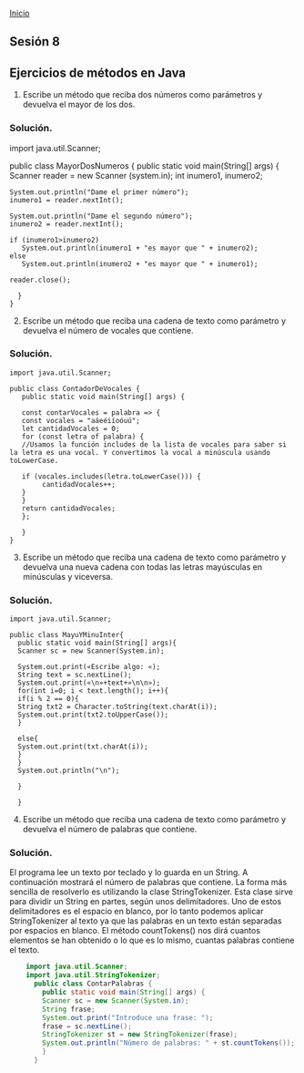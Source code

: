 <!-- No borrar o modificar -->
[Inicio](./index.md)

## Sesión 8 


## Ejercicios de métodos en Java 

1. Escribe un método que reciba dos números como parámetros y devuelva el mayor de los dos.

### Solución.

import java.util.Scanner; 

  public class MayorDosNumeros {
    public static void main(String[] args) {
    Scanner reader = new Scanner (system.in);
    int inumero1, inumero2;
    
    System.out.println("Dame el primer número");
    inumero1 = reader.nextInt();

    System.out.println("Dame el segundo número");
    inumero2 = reader.nextInt();

    if (inumero1>inumero2)
       System.out.println(inumero1 + "es mayor que " + inumero2);
    else
       System.out.println(inumero2 + "es mayor que " + inumero1);

    reader.close();
      
      }
    }

2. Escribe un método que reciba una cadena de texto como parámetro y devuelva el número de vocales que contiene.

### Solución.

    import java.util.Scanner;

    public class ContadorDeVocales {
       public static void main(String[] args) {

       const contarVocales = palabra => {
       const vocales = "aáeéiíoóuú";
       let cantidadVocales = 0;
       for (const letra of palabra) {
       //Usamos la función includes de la lista de vocales para saber si la letra es una vocal. Y convertimos la vocal a minúscula usando toLowerCase.

       if (vocales.includes(letra.toLowerCase())) {
            cantidadVocales++;
       }
       }
       return cantidadVocales;
       };

       }
    }

3. Escribe un método que reciba una cadena de texto como parámetro y devuelva una nueva cadena con todas las letras mayúsculas en minúsculas y viceversa.

### Solución.

    import java.util.Scanner;

    public class MayuYMinuInter{
      public static void main(String[] args){
      Scanner sc = new Scanner(System.in);

      System.out.print(«Escribe algo: «);
      String text = sc.nextLine();
      System.out.print(«\n»+text+»\n\n»);
      for(int i=0; i < text.length(); i++){
      if(i % 2 == 0){
      String txt2 = Character.toString(text.charAt(i));
      System.out.print(txt2.toUpperCase());
      }

      else{
      System.out.print(txt.charAt(i));
      }
      }
      System.out.println("\n");
      
      }

      }


4. Escribe un método que reciba una cadena de texto como parámetro y devuelva el número de palabras que contiene.

### Solución.

El programa lee un texto por teclado y lo guarda en un String. A continuación mostrará el número de palabras que contiene.
La forma más sencilla de resolverlo es utilizando la clase StringTokenizer. Esta clase sirve para dividir un String en partes, según unos delimitadores. Uno de estos delimitadores es el espacio en blanco, por lo tanto podemos aplicar StringTokenizer al texto ya que las palabras en un texto están separadas por espacios en blanco. El método countTokens() nos dirá cuantos elementos se han obtenido o lo que es lo mismo, cuantas palabras contiene el texto.

```java
    import java.util.Scanner;
    import java.util.StringTokenizer;
      public class ContarPalabras {
        public static void main(String[] args) {
        Scanner sc = new Scanner(System.in);
        String frase;
        System.out.print("Introduce una frase: ");
        frase = sc.nextLine();
        StringTokenizer st = new StringTokenizer(frase);
        System.out.println("Número de palabras: " + st.countTokens());                                             
        }
      }







